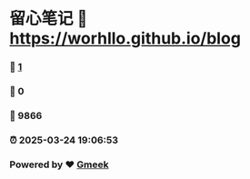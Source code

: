# 留心笔记 :link: https://worhllo.github.io/blog 
### :page_facing_up: [1](https://worhllo.github.io/blog/tag.html) 
### :speech_balloon: 0 
### :hibiscus: 9866 
### :alarm_clock: 2025-03-24 19:06:53 
### Powered by :heart: [Gmeek](https://github.com/Meekdai/Gmeek)
